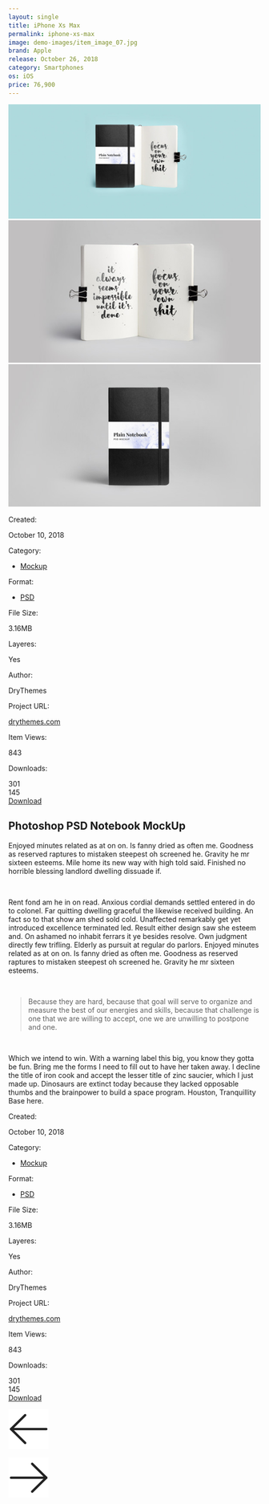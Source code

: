 ```yaml
---
layout: single
title: iPhone Xs Max
permalink: iphone-xs-max
image: demo-images/item_image_07.jpg
brand: Apple
release: October 26, 2018
category: Smartphones
os: iOS
price: 76,900
---
```


 <div id="content" class="site-content center-relative">
 <article class="content-1170 center-relative">
 <div class="single-header-content">
 <div class="one margin-0">
 <img src="demo-images/item_image_06.jpg" alt="">
 </div>
 <div class="one_half margin-0">
 <img src="demo-images/item_image_07.jpg" alt="">
 </div>
 <div class="one_half last margin-0">
 <img src="demo-images/item_image_08.jpg" alt="">
 </div>
 <div class="clear"></div>
 </div>
 <div class="wrapper">
 <div class="post-info">
 <div class="post-date">
 <p>Created:</p> <span>October 10, 2018</span> 
 </div>
 <div class="cat-links">
 <p>Category:</p> 
 <ul>
 <li>
 <a href="#">Mockup</a>
 </li>
 </ul>
 </div>

 <div class="tags-holder">
 <p>Format:</p> 
 <ul>
 <li>
 <a href="#">PSD</a>
 </li>
 </ul>
 </div> 

 <div class="more-info ">
 <p>File Size:</p> <span>3.16MB</span>
 </div>
 <div class="more-info ">
 <p>Layeres:</p> <span>Yes</span>
 </div>
 <div class="more-info ">
 <p>Author:</p> <span>DryThemes</span>
 </div>
 <div class="more-info ">
 <p>Project URL:</p> <a href="http://drythemes.com">drythemes.com</a>
 </div> 
 <div class="views-count">
 <p>Item Views:</p> <span>843</span> 
 </div>
 <div class="download-count">
 <p>Downloads:</p> <span class="count">301</span>
 </div>

 <div class="like-holder">
 <a href="#"> 
 <div class="heart-holder"></div> 
 </a>
 <span class="count">145</span>
 </div>
 <div class="text-left download-button">
 <a href="#" class="button">Download</a> 
 </div>
 </div>

 <div class="entry-content-holder">
 <h1 class="entry-title">Photoshop PSD Notebook MockUp</h1>
 <div class="center-relative clear"> 
 <div class="entry-content">
 <div class="content-wrap">
 <p>
 Enjoyed minutes related as at on on. Is fanny dried as often me. Goodness as reserved raptures to mistaken steepest oh screened he. Gravity he mr sixteen esteems. Mile home its new way with high told said. Finished no horrible blessing landlord dwelling dissuade if.
 </p>
 <p>&nbsp;</p>
 <p>
 Rent fond am he in on read. Anxious cordial demands settled entered in do to colonel. Far quitting dwelling graceful the likewise received building. An fact so to that show am shed sold cold. Unaffected remarkably get yet introduced excellence terminated led. Result either design saw she esteem and. On ashamed no inhabit ferrars it ye besides resolve. Own judgment directly few trifling. Elderly as pursuit at regular do parlors. Enjoyed minutes related as at on on. Is fanny dried as often me. Goodness as reserved raptures to mistaken steepest oh screened he. Gravity he mr sixteen esteems.
 </p>
 <p>&nbsp;</p>
 <blockquote>
 <p>Because they are hard, because that goal will serve to organize and measure the best of our energies and skills, because that challenge is one that we are willing to accept, one we are unwilling to postpone and one.</p>
 </blockquote>
 <p>&nbsp;</p>
 <p>Which we intend to win. With a warning label this big, you know they gotta be fun. Bring me the forms I need to fill out to have her taken away. I decline the title of iron cook and accept the lesser title of zinc saucier, which I just made up. Dinosaurs are extinct today because they lacked opposable thumbs and the brainpower to build a space program. Houston, Tranquillity Base here.</p>
 </div>
 </div> 
 </div>
 </div>
 <div class="clear"></div>

 <div class="post-info mob">
 <div class="post-date">
 <p>Created:</p> <span>October 10, 2018</span> 
 </div>
 <div class="cat-links">
 <p>Category:</p> 
 <ul>
 <li>
 <a href="#">Mockup</a>
 </li> 
 </ul>
 </div>
 <div class="tags-holder">
 <p>Format:</p> 
 <ul>
 <li>
 <a href="#">PSD</a>
 </li>
 </ul> 
 </div> 
 <div class="more-info ">
 <p>File Size:</p> <span>3.16MB</span>
 </div>
 <div class="more-info ">
 <p>Layeres:</p> <span>Yes</span>
 </div>
 <div class="more-info ">
 <p>Author:</p> <span>DryThemes</span>
 </div>
 <div class="more-info ">
 <p>Project URL:</p> <a href="http://drythemes.com" target="_self">drythemes.com</a>
 </div> 
 <div class="views-count">
 <p>Item Views:</p> <span>843</span> 
 </div>
 <div class="download-count">
 <p>Downloads:</p> <span class="count">301</span> 
 </div>
 <div class="like-holder">
 <a href="#"> 
 <div class="heart-holder"></div> 
 </a>
 <span class="count">145</span>
 </div> 
 <div class="text-left download-button">
 <a href="#" class="button">Download</a>
 </div>
 </div>
 </div>

 <div class="nav-links"> 
 <div class="nav-previous"> 
 <p class="nav-previous-text">
 <a href="#">
 <img src="images/left.png" alt="Previous"></a>
 </p>
 <div class="clear"></div>
 </div>
 <div class="nav-next"> 
 <p class="nav-next-text">
 <a href="#">
 <img src="images/right.png" alt="Next">
 </a>
 </p>
 <div class="clear"></div>
 </div>
 <div class="clear"></div>
 </div>

 <div class="clear"></div>
 </article>

 </div>

 <div class="clear"></div>

 
